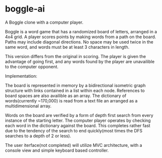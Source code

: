 boggle-ai
=========

A Boggle clone with a computer player.

Boggle is a word game that has a randomized board of letters, arranged in a 4x4 grid.  A player scores points by making words from a path on the board.  Paths may include diagonal directions.  No space may be used twice in the same word, and words must be at least 3 characters in length.

This version differs from the original in scoring.  The player is given the advantage of going first, and any words found by the player are unavailible to the computer opponent.

Implementation:

The board is represented in memory by a bidirectional isometric graph structure with links contained in a list within each node.  References to board spaces are also availible as an array.  The dictionary of words(currently ~170,000) is read from a text file an arranged as a multidimensional array.

Words on the board are verified by a form of depth first search from every instance of the starting letter.  The computer player operates by checking each word in the dictionary against the board.  This completes rather fast due to the tendency of the search to end quickly(most times the DFS searches to a depth of 2 or less).

The user iterface(not completed) will utilize MVC architecture, with a console view and simple keyboard based controller.
